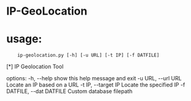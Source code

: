 # IP-GeoLocation

# usage: 
        ip-geolocation.py [-h] [-u URL] [-t IP] [-f DATFILE]

[*] IP Geolocation Tool

options:
  -h,         --help                 show this help message and exit
  -u URL,     --url URL              Locate an IP based on a URL
  -t IP,      --target IP            Locate the specified IP
  -f DATFILE, --dat DATFILE          Custom database filepath
